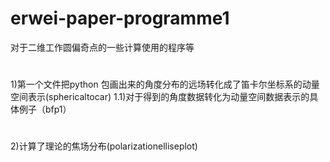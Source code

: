# erwei-paper-programme1
对于二维工作圆偏奇点的一些计算使用的程序等
#
1)第一个文件把python 包画出来的角度分布的远场转化成了笛卡尔坐标系的动量空间表示(sphericaltocar)
1.1)对于得到的角度数据转化为动量空间数据表示的具体例子（bfp1）
#
2)计算了理论的焦场分布(polarizationelliseplot)

